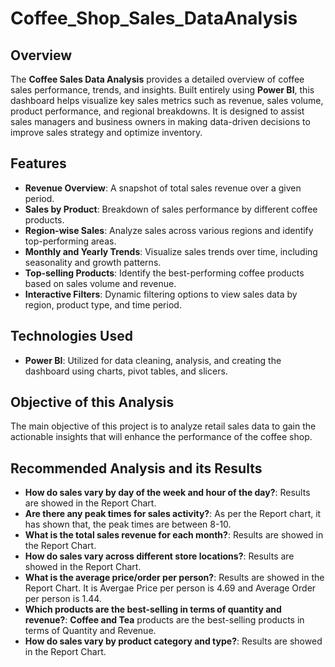 # Coffee_Shop_Sales_DataAnalysis

## Overview

The **Coffee Sales Data Analysis** provides a detailed overview of coffee sales performance, trends, and insights. Built entirely using **Power BI**, this dashboard helps visualize key sales metrics such as revenue, sales volume, product performance, and regional breakdowns. It is designed to assist sales managers and business owners in making data-driven decisions to improve sales strategy and optimize inventory.

## Features

- **Revenue Overview**: A snapshot of total sales revenue over a given period.
- **Sales by Product**: Breakdown of sales performance by different coffee products.
- **Region-wise Sales**: Analyze sales across various regions and identify top-performing areas.
- **Monthly and Yearly Trends**: Visualize sales trends over time, including seasonality and growth patterns.
- **Top-selling Products**: Identify the best-performing coffee products based on sales volume and revenue.
- **Interactive Filters**: Dynamic filtering options to view sales data by region, product type, and time period.

## Technologies Used

- **Power BI**: Utilized for data cleaning, analysis, and creating the dashboard using charts, pivot tables, and slicers.

## Objective of this Analysis

The main objective of this project is to analyze retail sales data to gain the actionable insights that will enhance the performance of the coffee shop.

## Recommended Analysis and its Results

- **How do sales vary by day of the week and hour of the day?**: Results are showed in the Report Chart.
- **Are there any peak times for sales activity?**: As per the Report chart, it has shown that, the peak times are between 8-10.
- **What is the total sales revenue for each month?**: Results are showed in the Report Chart.
- **How do sales vary across different store locations?**: Results are showed in the Report Chart.
- **What is the average price/order per person?**: Results are showed in the Report Chart. It is Avergae Price per person is 4.69 and Average Order per person is 1.44.
- **Which products are the best-selling in terms of quantity and revenue?**: **Coffee and Tea** products are the best-selling products in terms of Quantity and Revenue.
- **How do sales vary by product category and type?**: Results are showed in the Report Chart.

